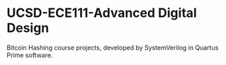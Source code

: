 # UCSD-ECE111-Advanced Digital Design

Bitcoin Hashing course projects, developed by SystemVerilog in Quartus Prime software.
